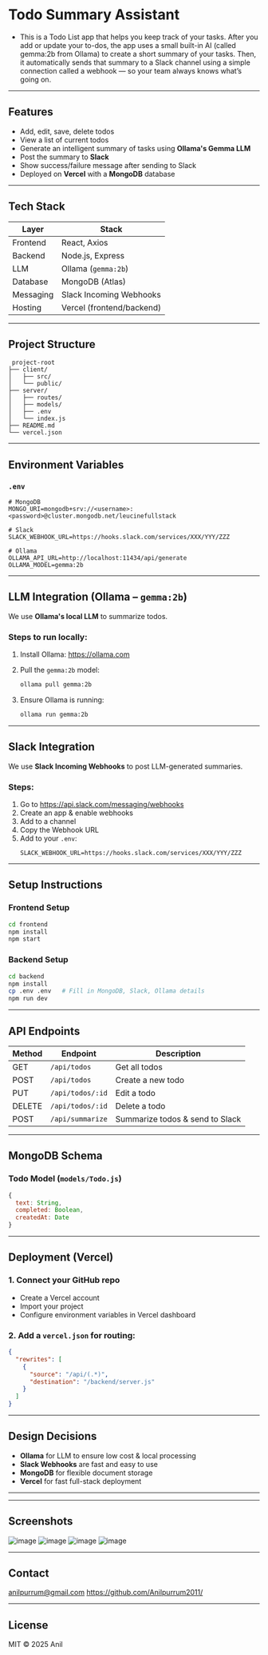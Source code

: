 #  Todo Summary Assistant 

- This is a Todo List app that helps you keep track of your tasks. After you add or update your to-dos, the app uses a small built-in AI (called gemma:2b from Ollama) to create a short summary of your tasks. 
  Then, it automatically sends that summary to a Slack channel using a simple connection called a webhook — so your team always knows what’s going on.
---

##  Features

- Add, edit, save, delete todos
- View a list of current todos
- Generate an intelligent summary of tasks using **Ollama's Gemma LLM**
- Post the summary to **Slack**
- Show success/failure message after sending to Slack
- Deployed on **Vercel** with a **MongoDB** database

---

##  Tech Stack

| Layer        | Stack                          |
|--------------|--------------------------------|
| Frontend     | React, Axios                   |
| Backend      | Node.js, Express               |
| LLM          | Ollama (`gemma:2b`)            |
| Database     | MongoDB (Atlas)       |
| Messaging    | Slack Incoming Webhooks        |
| Hosting      | Vercel (frontend/backend)      |

---

##  Project Structure

```
 project-root
├── client/
│   ├── src/
│   └── public/
├── server/
│   ├── routes/
│   ├── models/
│   ├── .env
│   └── index.js
├── README.md
└── vercel.json
```

---

##  Environment Variables

###  `.env`

```env
# MongoDB
MONGO_URI=mongodb+srv://<username>:<password>@cluster.mongodb.net/leucinefullstack

# Slack
SLACK_WEBHOOK_URL=https://hooks.slack.com/services/XXX/YYY/ZZZ

# Ollama
OLLAMA_API_URL=http://localhost:11434/api/generate
OLLAMA_MODEL=gemma:2b
```

---

##  LLM Integration (Ollama – `gemma:2b`)

We use **Ollama's local LLM** to summarize todos.

### Steps to run locally:

1. Install Ollama: https://ollama.com
   
2. Pull the `gemma:2b` model:
   ```bash
   ollama pull gemma:2b
   ```
3. Ensure Ollama is running:
   ```bash
   ollama run gemma:2b
   ```
---

##  Slack Integration

We use **Slack Incoming Webhooks** to post LLM-generated summaries.

### Steps:
1. Go to https://api.slack.com/messaging/webhooks
2. Create an app & enable webhooks
3. Add to a channel
4. Copy the Webhook URL
5. Add to your `.env`:
   ```env
   SLACK_WEBHOOK_URL=https://hooks.slack.com/services/XXX/YYY/ZZZ
   ```
---

##  Setup Instructions

###  Frontend Setup

```bash
cd frontend
npm install
npm start
```

###  Backend Setup

```bash
cd backend
npm install
cp .env .env   # Fill in MongoDB, Slack, Ollama details
npm run dev
```

---

##  API Endpoints

| Method | Endpoint         | Description                      |
|--------|------------------|----------------------------------|
| GET    | `/api/todos`     | Get all todos                    |
| POST   | `/api/todos`     | Create a new todo                |
| PUT    | `/api/todos/:id` | Edit a todo                      |
| DELETE | `/api/todos/:id` | Delete a todo                    |
| POST   | `/api/summarize` | Summarize todos & send to Slack  |

---

##  MongoDB Schema

### Todo Model (`models/Todo.js`)

```js
{
  text: String,
  completed: Boolean,
  createdAt: Date
}
```

---

##  Deployment (Vercel)

### 1. Connect your GitHub repo
- Create a Vercel account
- Import your project
- Configure environment variables in Vercel dashboard

### 2. Add a `vercel.json` for routing:

```json
{
  "rewrites": [
    {
      "source": "/api/(.*)",
      "destination": "/backend/server.js"
    }
  ]
}
```

---

##  Design Decisions

- **Ollama** for LLM to ensure low cost & local processing
- **Slack Webhooks** are fast and easy to use
- **MongoDB** for flexible document storage
- **Vercel** for fast full-stack deployment

---

---

##  Screenshots

![image](https://github.com/user-attachments/assets/64d3b980-df05-4107-bd4e-bcf9f1aeb1b2)
![image](https://github.com/user-attachments/assets/d04dc338-8152-448d-b2c1-5e57970bf2b6)
![image](https://github.com/user-attachments/assets/2530447d-b742-43d9-89a5-90ca5663ad43)
![image](https://github.com/user-attachments/assets/19555b7a-ecd9-40a7-8daf-031a213ce8b5)

---

##  Contact

anilpurrum@gmail.com 
https://github.com/Anilpurrum2011/

---

##  License

MIT © 2025 Anil
